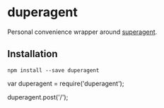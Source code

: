 # duperagent

Personal convenience wrapper around [superagent](https://github.com/visionmedia/superagent).

## Installation

```
npm install --save duperagent
```

var duperagent = require('duperagent');

duperagent.post('/');
